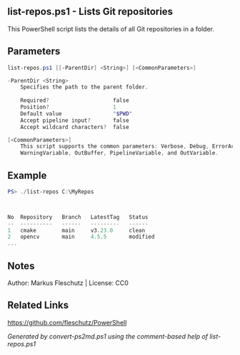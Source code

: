 ## list-repos.ps1 - Lists Git repositories

This PowerShell script lists the details of all Git repositories in a folder.

## Parameters
```powershell
list-repos.ps1 [[-ParentDir] <String>] [<CommonParameters>]

-ParentDir <String>
    Specifies the path to the parent folder.
    
    Required?                    false
    Position?                    1
    Default value                "$PWD"
    Accept pipeline input?       false
    Accept wildcard characters?  false

[<CommonParameters>]
    This script supports the common parameters: Verbose, Debug, ErrorAction, ErrorVariable, WarningAction, 
    WarningVariable, OutBuffer, PipelineVariable, and OutVariable.
```

## Example
```powershell
PS> ./list-repos C:\MyRepos



No  Repository   Branch   LatestTag   Status
--  ----------   ------   ---------   ------
1   cmake        main     v3.23.0     clean
2   opencv       main     4.5.5       modified
...

```

## Notes
Author: Markus Fleschutz | License: CC0

## Related Links
https://github.com/fleschutz/PowerShell

*Generated by convert-ps2md.ps1 using the comment-based help of list-repos.ps1*
